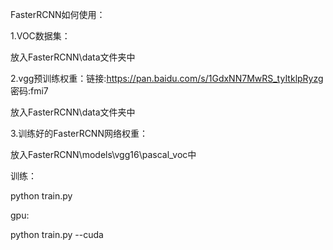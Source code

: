 FasterRCNN如何使用：

1.VOC数据集：

放入FasterRCNN\data文件夹中

2.vgg预训练权重：链接:https://pan.baidu.com/s/1GdxNN7MwRS_tyItklpRyzg  密码:fmi7

放入FasterRCNN\data文件夹中

3.训练好的FasterRCNN网络权重：

放入FasterRCNN\models\vgg16\pascal_voc中

训练：

python train.py

gpu:

python train.py --cuda
